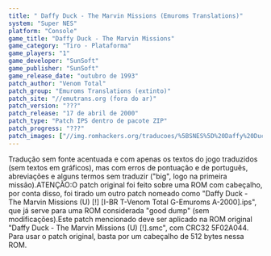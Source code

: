 ```yaml
---
title: " Daffy Duck - The Marvin Missions (Emuroms Translations)"
system: "Super NES"
platform: "Console"
game_title: "Daffy Duck - The Marvin Missions"
game_category: "Tiro - Plataforma"
game_players: "1"
game_developer: "SunSoft"
game_publisher: "SunSoft"
game_release_date: "outubro de 1993"
patch_author: "Venom Total"
patch_group: "Emuroms Translations (extinto)"
patch_site: "//emutrans.org (fora do ar)"
patch_version: "???"
patch_release: "17 de abril de 2000"
patch_type: "Patch IPS dentro de pacote ZIP"
patch_progress: "???"
patch_images: ["//img.romhackers.org/traducoes/%5BSNES%5D%20Daffy%20Duck%20-%20The%20Marvin%20Missions%20-%20Emuroms%20-%201.png","//img.romhackers.org/traducoes/%5BSNES%5D%20Daffy%20Duck%20-%20The%20Marvin%20Missions%20-%20Emuroms%20-%202.png","//img.romhackers.org/traducoes/%5BSNES%5D%20Daffy%20Duck%20-%20The%20Marvin%20Missions%20-%20Emuroms%20-%203.png"]
---
```

Tradução sem fonte acentuada e com apenas os textos do jogo traduzidos (sem textos em gráficos), mas com erros de pontuação e de português, abreviações e alguns termos sem traduzir ("big", logo na primeira missão).ATENÇÃO:O patch original foi feito sobre uma ROM com cabeçalho, por conta disso, foi tirado um outro patch nomeado como "Daffy Duck - The Marvin Missions (U) [!] [I-BR T-Venom Total G-Emuroms A-2000].ips", que já serve para uma ROM considerada "good dump" (sem modificações).Este patch mencionado deve ser aplicado na ROM original "Daffy Duck - The Marvin Missions (U) [!].smc", com CRC32 5F02A044. Para usar o patch original, basta por um cabeçalho de 512 bytes nessa ROM.